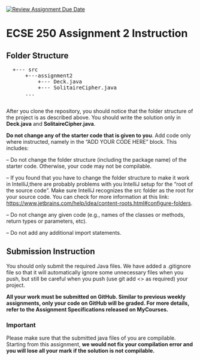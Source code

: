[![Review Assignment Due Date](https://classroom.github.com/assets/deadline-readme-button-22041afd0340ce965d47ae6ef1cefeee28c7c493a6346c4f15d667ab976d596c.svg)](https://classroom.github.com/a/0P3oV83J)
# ECSE 250 Assignment 2 Instruction
## Folder Structure
<pre>
  +--- src  
      +---assignment2
          +--- Deck.java  
          +--- SolitaireCipher.java
      ...  

</pre>

After you clone the repository, you should notice that the folder structure of the project is as described above.
You should write the solution only in **Deck.java** and **SolitaireCipher.java**.

**Do not change any of the starter code that is given to you**. Add code only where instructed, namely in the “ADD YOUR CODE HERE” block. This includes:

– Do not change the folder structure (including the package name) of the starter code. Otherwise, your code may not be compilable.

– If you found that you have to change the folder structure to make it work in IntelliJ,there are probably problems with you IntelliJ setup for the “root of the source code”. Make sure IntelliJ recognizes the src folder as the root for your source code. You
can check for more information at this link: https://www.jetbrains.com/help/idea/content-roots.html#configure-folders.

– Do not change any given code (e.g., names of the classes or methods, return types or parameters, etc).

– Do not add any additional import statements.



## Submission Instruction
You should only submit the required Java files.
We have added a .gitignore file so that it will automatically ignore some unnecessary files when you push, but still be careful when you push (use git add <> as required) your project.


**All your work must be submitted on GitHub. Similar to previous weekly assignments, only your code on GitHub will be graded. For more details, refer to the Assignment Specifications released on MyCourses.**

### Important
Please make sure that the submitted java files of you are compilable. Starting from this assignment, **we would not fix your compilation error and you will lose all your mark if the solution is not compilable.**


